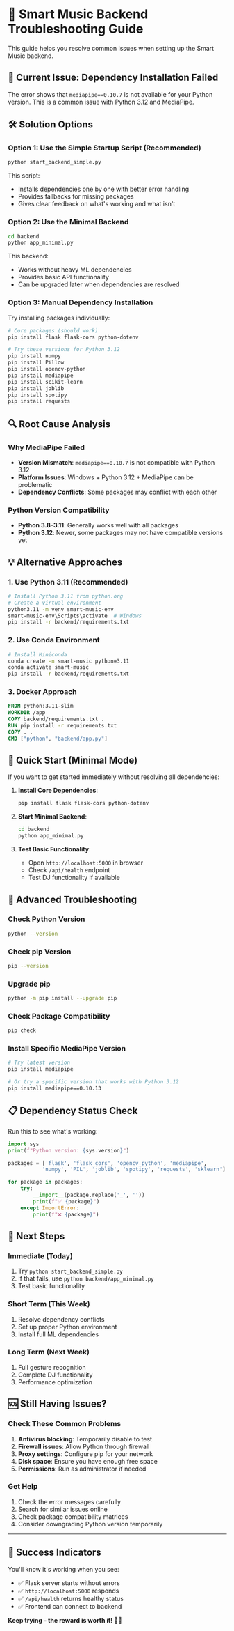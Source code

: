# 🔧 Smart Music Backend Troubleshooting Guide

This guide helps you resolve common issues when setting up the Smart Music backend.

## 🚨 Current Issue: Dependency Installation Failed

The error shows that `mediapipe==0.10.7` is not available for your Python version. This is a common issue with Python 3.12 and MediaPipe.

## 🛠️ Solution Options

### Option 1: Use the Simple Startup Script (Recommended)

```bash
python start_backend_simple.py
```

This script:
- Installs dependencies one by one with better error handling
- Provides fallbacks for missing packages
- Gives clear feedback on what's working and what isn't

### Option 2: Use the Minimal Backend

```bash
cd backend
python app_minimal.py
```

This backend:
- Works without heavy ML dependencies
- Provides basic API functionality
- Can be upgraded later when dependencies are resolved

### Option 3: Manual Dependency Installation

Try installing packages individually:

```bash
# Core packages (should work)
pip install flask flask-cors python-dotenv

# Try these versions for Python 3.12
pip install numpy
pip install Pillow
pip install opencv-python
pip install mediapipe
pip install scikit-learn
pip install joblib
pip install spotipy
pip install requests
```

## 🔍 Root Cause Analysis

### Why MediaPipe Failed
- **Version Mismatch**: `mediapipe==0.10.7` is not compatible with Python 3.12
- **Platform Issues**: Windows + Python 3.12 + MediaPipe can be problematic
- **Dependency Conflicts**: Some packages may conflict with each other

### Python Version Compatibility
- **Python 3.8-3.11**: Generally works well with all packages
- **Python 3.12**: Newer, some packages may not have compatible versions yet

## 💡 Alternative Approaches

### 1. Use Python 3.11 (Recommended)
```bash
# Install Python 3.11 from python.org
# Create a virtual environment
python3.11 -m venv smart-music-env
smart-music-env\Scripts\activate  # Windows
pip install -r backend/requirements.txt
```

### 2. Use Conda Environment
```bash
# Install Miniconda
conda create -n smart-music python=3.11
conda activate smart-music
pip install -r backend/requirements.txt
```

### 3. Docker Approach
```dockerfile
FROM python:3.11-slim
WORKDIR /app
COPY backend/requirements.txt .
RUN pip install -r requirements.txt
COPY . .
CMD ["python", "backend/app.py"]
```

## 🚀 Quick Start (Minimal Mode)

If you want to get started immediately without resolving all dependencies:

1. **Install Core Dependencies**:
   ```bash
   pip install flask flask-cors python-dotenv
   ```

2. **Start Minimal Backend**:
   ```bash
   cd backend
   python app_minimal.py
   ```

3. **Test Basic Functionality**:
   - Open `http://localhost:5000` in browser
   - Check `/api/health` endpoint
   - Test DJ functionality if available

## 🔧 Advanced Troubleshooting

### Check Python Version
```bash
python --version
```

### Check pip Version
```bash
pip --version
```

### Upgrade pip
```bash
python -m pip install --upgrade pip
```

### Check Package Compatibility
```bash
pip check
```

### Install Specific MediaPipe Version
```bash
# Try latest version
pip install mediapipe

# Or try a specific version that works with Python 3.12
pip install mediapipe==0.10.13
```

## 📋 Dependency Status Check

Run this to see what's working:

```python
import sys
print(f"Python version: {sys.version}")

packages = ['flask', 'flask_cors', 'opencv_python', 'mediapipe', 
           'numpy', 'PIL', 'joblib', 'spotipy', 'requests', 'sklearn']

for package in packages:
    try:
        __import__(package.replace('_', ''))
        print(f"✅ {package}")
    except ImportError:
        print(f"❌ {package}")
```

## 🎯 Next Steps

### Immediate (Today)
1. Try `python start_backend_simple.py`
2. If that fails, use `python backend/app_minimal.py`
3. Test basic functionality

### Short Term (This Week)
1. Resolve dependency conflicts
2. Set up proper Python environment
3. Install full ML dependencies

### Long Term (Next Week)
1. Full gesture recognition
2. Complete DJ functionality
3. Performance optimization

## 🆘 Still Having Issues?

### Check These Common Problems
1. **Antivirus blocking**: Temporarily disable to test
2. **Firewall issues**: Allow Python through firewall
3. **Proxy settings**: Configure pip for your network
4. **Disk space**: Ensure you have enough free space
5. **Permissions**: Run as administrator if needed

### Get Help
1. Check the error messages carefully
2. Search for similar issues online
3. Check package compatibility matrices
4. Consider downgrading Python version temporarily

---

## 🎉 Success Indicators

You'll know it's working when you see:
- ✅ Flask server starts without errors
- ✅ `http://localhost:5000` responds
- ✅ `/api/health` returns healthy status
- ✅ Frontend can connect to backend

**Keep trying - the reward is worth it! 🎵✨**
